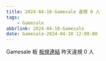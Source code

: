 ```yaml
---
title: 2024-04-10-Gamesale 違規 0 人
tags:
    - Gamesale
abbrlink: 2024-04-10-Gamesale
date: Gamesale-2024-04-10 12:00:00
---
```

Gamesale 板 [板規連結](https://www.ptt.cc/bbs/Gossiping/M.1637425085.A.07D.html)
昨天違規 0 人
